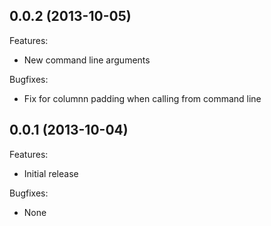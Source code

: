 ## 0.0.2 (2013-10-05)

Features:

  - New command line arguments

Bugfixes:

  - Fix for columnn padding when calling from command line

## 0.0.1 (2013-10-04)

Features:

  - Initial release

Bugfixes:

  - None
